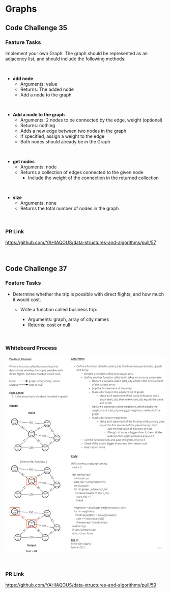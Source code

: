 # Graphs

## Code Challenge 35

### **Feature Tasks**

Implement your own Graph. The graph should be represented as an adjacency list, and should include the following methods:

&nbsp;

- **add node**
  - Arguments: value
  - Returns: The added node
  - Add a node to the graph

&nbsp;

- **Add a node to the graph**
  - Arguments: 2 nodes to be connected by the edge, weight (optional)
  - Returns: nothing
  - Adds a new edge between two nodes in the graph
  - If specified, assign a weight to the edge
  - Both nodes should already be in the Graph

&nbsp;

- **get nodes**
  - Arguments: node
  - Returns a collection of edges connected to the given node
    - Include the weight of the connection in the returned collection

&nbsp;

- **size**
  - Arguments: none
  - Returns the total number of nodes in the graph

&nbsp;

### **PR Link**

<https://github.com/YAHIAQOUS/data-structures-and-algorithms/pull/57>

&nbsp;

## Code Challenge 37

### **Feature Tasks**

- Determine whether the trip is possible with direct flights, and how much it would cost.

  - Write a function called business trip:

    - Arguments: graph, array of city names
    - Returns: cost or null

&nbsp;

### **Whiteboard Process**

![CC37](pictures/CC37.jpg)

&nbsp;

### **PR Link**

<https://github.com/YAHIAQOUS/data-structures-and-algorithms/pull/59>

&nbsp;
